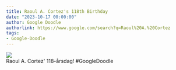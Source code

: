 ```yaml
---
title: Raoul A. Cortez's 118th Birthday
date: "2023-10-17 00:00:00"
author: Google Doodle
authorlink: https://www.google.com/search?q=Raoul%20A.%20Cortez
tags:
- Google-Doodle
---
```

<img src="https://www.google.com/logos/doodles/2023/raoul-a-cortezs-118th-birthday-6753651837110091.3-l.png" referrerpolicy="no-referrer"><br>Raoul A. Cortez' 118-årsdag! #GoogleDoodle